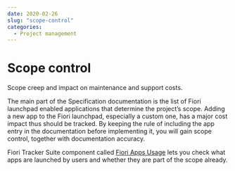 ```yaml
---
date: 2020-02-26
slug: "scope-control"
categories:
  - Project management
---
```

# Scope control

Scope creep and impact on maintenance and support costs.

<!-- more -->

The main part of the Specification documentation is the list of Fiori launchpad enabled applications that determine the project’s scope. Adding a new app to the Fiori launchpad, especially a custom one, has a major cost impact thus should be tracked. By keeping the rule of including the app entry in the documentation before implementing it, you will gain scope control, together with documentation accuracy. 

Fiori Tracker Suite component called [Fiori Apps Usage](https://help.fioriappsusage.org) lets you check what apps are launched by users and whether they are part of the scope already.




